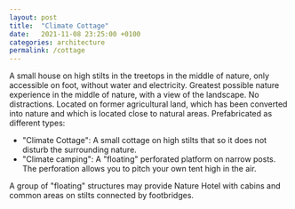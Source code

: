 ```yaml
---
layout: post
title:  "Climate Cottage"
date:   2021-11-08 23:25:00 +0100
categories: architecture
permalink: /cottage
---
```

A small house on high stilts in the treetops in the middle of nature, only accessible on foot, without water and electricity. Greatest possible nature experience in the middle of nature, with a view of the landscape. No distractions. Located on former agricultural land, which has been converted into nature and which is located close to natural areas. Prefabricated as different types:

- "Climate Cottage": A small cottage on high stilts that so it does not disturb the surrounding nature.
- "Climate camping": A "floating" perforated platform on narrow posts. The perforation allows you to pitch your own tent high in the air.

A group of "floating" structures may provide Nature Hotel with cabins and common areas on stilts connected by footbridges.

